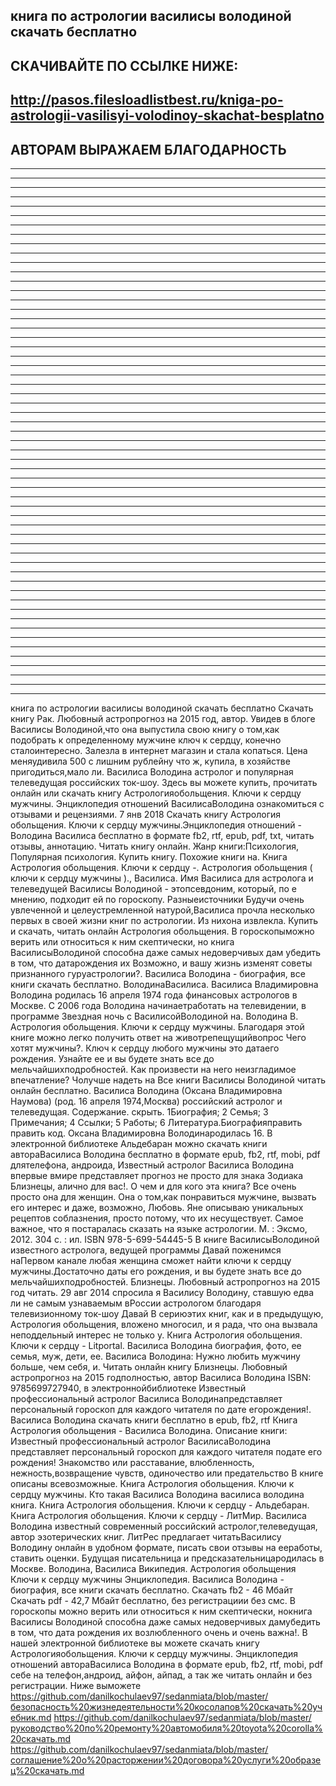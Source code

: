 книга по астрологии василисы володиной скачать бесплатно
--------------------------------------------------
СКАЧИВАЙТЕ ПО ССЫЛКЕ НИЖЕ:
--------------------------------------------------
http://pasos.filesloadlistbest.ru/kniga-po-astrologii-vasilisyi-volodinoy-skachat-besplatno
--------------------------------------------------
АВТОРАМ ВЫРАЖАЕМ БЛАГОДАРНОСТЬ
--------------------------------------------------
--------------------------------------------------
--------------------------------------------------
--------------------------------------------------
--------------------------------------------------
--------------------------------------------------
--------------------------------------------------
--------------------------------------------------
--------------------------------------------------
--------------------------------------------------
--------------------------------------------------
--------------------------------------------------
--------------------------------------------------
--------------------------------------------------
--------------------------------------------------
--------------------------------------------------
--------------------------------------------------
--------------------------------------------------
--------------------------------------------------
--------------------------------------------------
--------------------------------------------------
--------------------------------------------------
--------------------------------------------------
--------------------------------------------------
--------------------------------------------------
--------------------------------------------------
--------------------------------------------------
--------------------------------------------------
--------------------------------------------------
--------------------------------------------------
--------------------------------------------------
--------------------------------------------------
--------------------------------------------------
--------------------------------------------------
--------------------------------------------------
--------------------------------------------------
--------------------------------------------------
--------------------------------------------------
--------------------------------------------------
--------------------------------------------------
--------------------------------------------------
--------------------------------------------------
--------------------------------------------------
--------------------------------------------------
--------------------------------------------------
--------------------------------------------------
--------------------------------------------------
--------------------------------------------------
--------------------------------------------------
--------------------------------------------------
--------------------------------------------------
--------------------------------------------------
--------------------------------------------------
--------------------------------------------------
--------------------------------------------------
--------------------------------------------------
--------------------------------------------------
--------------------------------------------------
книга по астрологии василисы володиной скачать бесплатно Скачать книгу Рак. Любовный астропрогноз на 2015 год, автор. Увидев в блоге Василисы Володиной,что она выпустила свою книгу о том,как подобрать к определенному мужчине ключ к сердцу, конечно сталоинтересно. Залезла в интернет магазин и стала копаться. Цена меняудивила 500 с лишним рублейну что ж, купила, в хозяйстве пригодиться,мало ли. Василиса Володина  астролог и популярная телеведущая российских ток-шоу. Здесь вы можете купить, прочитать онлайн или скачать книгу Астрологияобольщения. Ключи к сердцу мужчины. Энциклопедия отношений ВасилисаВолодина ознакомиться с отзывами и рецензиями. 7 янв 2018  Скачать книгу Астрология обольщения. Ключи к сердцу мужчины.Энциклопедия отношений - Володина Василиса бесплатно в формате fb2, rtf, epub, pdf, txt, читать отзывы, аннотацию. Читать книгу онлайн. Жанр книги:Психология, Популярная психология. Купить книгу. Похожие книги на. Книга Астрология обольщения. Ключи к сердцу  -. Астрология обольщения ( ключи к сердцу мужчины )., Василиса. Имя Василиса для астролога и телеведущей Василисы Володиной - этопсевдоним, который, по е мнению, подходит ей по гороскопу. Разныеисточники  Будучи очень увлеченной и целеустремленной натурой,Василиса прочла несколько первых в своей жизни книг по астрологии. Из нихона извлекла. Купить и скачать, читать онлайн Астрология обольщения.  В гороскопыможно верить или относиться к ним скептически, но книга ВасилисыВолодиной способна даже самых недоверчивых дам убедить в том, что датарождения их  Возможно, и вашу жизнь изменят советы признанного гуруастрологии?. Василиса Володина - биография, все книги скачать бесплатно. ВолодинаВасилиса. Василиса Владимировна Володина родилась 16 апреля 1974 года финансовых астрологов в Москве. С 2006 года Володина начинаетработать на телевидении, в программе Звездная ночь с ВасилисойВолодиной на. Володина В. Астрология обольщения. Ключи к сердцу мужчины. Благодаря этой книге можно легко получить ответ на животрепещущийвопрос Чего хотят мужчины?. Ключ к сердцу любого мужчины  это датаего рождения. Узнайте ее  и вы будете знать все до мельчайшихподробностей. Как произвести на него неизгладимое впечатление? Чолучше надеть на
Все книги Василисы Володиной читать онлайн бесплатно. Василиса Володина (Оксана Владимировна Наумова) (род. 16 апреля 1974,Москва)  российский астролог и телеведущая. Содержание. скрыть. 1Биография; 2 Семья; 3 Примечания; 4 Ссылки; 5 Работы; 6 Литература.Биографияправить  править код. Оксана Владимировна Володинародилась 16. В электронной библиотеке Альдебаран можно скачать книги автораВасилиса Володина бесплатно в формате epub, fb2, rtf, mobi, pdf длятелефона, андроида,  Известный астролог Василиса Володина впервые вмире представляет прогноз не просто для знака Зодиака  Близнецы, алично для вас!. О чем и для кого эта книга? Все очень просто  она для женщин. Она о том,как понравиться мужчине, вызвать его интерес и даже, возможно, Любовь. Яне описываю уникальных рецептов соблазнения, просто потому, что их несуществует. Самое важное, что я постаралась сказать на языке астрологии. М. : Эксмо, 2012. 304 с. : ил. ISBN 978-5-699-54445-5 В книге ВасилисыВолодиной известного астролога, ведущей программы Давай поженимся наПервом канале любая женщина сможет найти ключи к сердцу мужчины.Достаточно даты его рождения, и вы будете знать все до мельчайшихподробностей. Близнецы. Любовный астропрогноз на 2015 год читать. 29 авг 2014  спросила я Василису Володину, ставшую едва ли не самым узнаваемым вРоссии астрологом благодаря телевизионному ток-шоу Давай  В сериюэтих книг, как и в предыдущую, Астрология обольщения, вложено многосил, и я рада, что она вызвала неподдельный интерес не только у. Книга Астрология обольщения. Ключи к сердцу  - Litportal. Василиса Володина биография, фото, ее семья, муж, дети, ее. Василиса Володина: Нужно любить мужчину больше, чем себя, и. Читать онлайн книгу Близнецы. Любовный астропрогноз на 2015 годполностью, автор Василиса Володина ISBN: 9785699727940, в электроннойбиблиотеке  Известный профессиональный астролог Василиса Володинапредставляет персональный гороскоп для каждого читателя по дате егорождения!. Василиса Володина  скачать книги бесплатно в epub, fb2, rtf
Книга Астрология обольщения - Василиса Володина. Описание книги: Известный профессиональный астролог ВасилисаВолодина представляет персональный гороскоп для каждого читателя подате его рождения! Знакомство или расставание, влюбленность, нежность,возвращение чувств, одиночество или предательство В книге описаны всевозможные. Книга Астрология обольщения. Ключи к сердцу мужчины. Кто такая Василиса Володина василиса володина книга. Книга Астрология обольщения. Ключи к сердцу  - Альдебаран. Книга Астрология обольщения. Ключи к сердцу  - ЛитМир. Василиса Володина  известный современный российский астролог,телеведущая, автор эзотерических книг. ЛитРес предлагает читатьВасилису Володину онлайн в удобном формате, писать свои отзывы на ееработы, ставить оценки. Будущая писательница и предсказательницародилась в Москве. Володина, Василиса  Википедия. Астрология обольщения Ключи к сердцу мужчины Энциклопедия. Василиса Володина - биография, все книги скачать бесплатно. Cкачать fb2 - 46 Мбайт Cкачать pdf - 42,7 Мбайт бесплатно, без регистрациии без смс. В гороскопы можно верить или относиться к ним скептически, нокнига Василисы Володиной способна даже самых недоверчивых дамубедить в том, что дата рождения их возлюбленного очень и очень важна!. В нашей электронной библиотеке вы можете скачать книгу Астрологияобольщения. Ключи к сердцу мужчины. Энциклопедия отношений автораВасилиса Володина в формате epub, fb2, rtf, mobi, pdf себе на телефон,андроид, айфон, айпад, а так же читать онлайн и без регистрации. Ниже выможете
https://github.com/danilkochulaev97/sedanmiata/blob/master/безопасность%20жизнедеятельности%20косолапов%20скачать%20учебник.md
https://github.com/danilkochulaev97/sedanmiata/blob/master/руководство%20по%20ремонту%20автомобиля%20toyota%20corolla%20скачать.md
https://github.com/danilkochulaev97/sedanmiata/blob/master/соглашение%20о%20расторжении%20договора%20услуги%20образец%20скачать.md